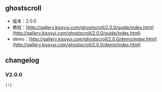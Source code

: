## ghostscroll

* 版本：2.0.0
* 教程：[http://gallery.kissyui.com/ghostscroll/2.0.0/guide/index.html](http://gallery.kissyui.com/ghostscroll/2.0.0/guide/index.html)
* demo：[http://gallery.kissyui.com/ghostscroll/2.0.0/demo/index.html](http://gallery.kissyui.com/ghostscroll/2.0.0/demo/index.html)

## changelog

### V2.0.0

    [!]


